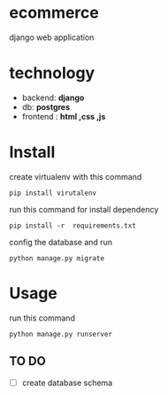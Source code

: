 # ecommerce
django web application 


# technology
- backend:  **django**
- db: **postgres**
- frontend : **html ,css ,js**

# Install  
create virtualenv with this command 
```
pip install virutalenv 
```
run this command for install dependency
```
pip install -r  requirements.txt
```
config  the database and run 
```
python manage.py migrate
```

# Usage 
run this command 
```
python manage.py runserver 
```


## TO DO
- [ ] create database schema 